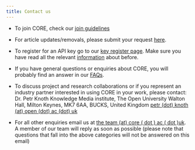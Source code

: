 ```yaml
---
title: Contact us
---
```


* To join CORE, check our [join guidelines](https://core.ac.uk/join)

* For article updates/removals, please submit your request [here](https://core.ac.uk/article-update).

* To register for an API key go to our [key register page](https://core.ac.uk/api-keys/register).
  Make sure you have read all the relevant [information](https://core.ac.uk/services#api) about before.

* If you have general questions or enquiries about CORE, you will probably find an answer in
  our [FAQs](/faq).

* To discuss project and research collaborations or if you represent an industry partner interested
  in using CORE in your work, please contact:
  Dr. Petr Knoth
  Knowledge Media institute, The Open University
  Walton Hall, Milton Keynes, MK7 6AA, BUCKS, United Kingdom
  [petr (dot) knoth (at) open (dot) ac (dot) uk](ppppp-fix-this-ppp@open.ac.uk)

* For all other enquiries email us at [the team (at) core ( dot ) ac ( dot )uk](theteam@c%6Fre.ac.u%6B).
  A member of our team will reply as soon as possible (please note that questions that fall into the
  above categories will not be answered on this email)
